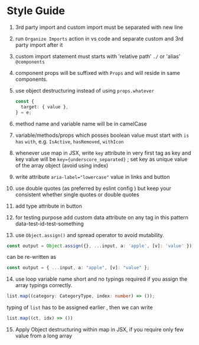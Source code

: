 # Style Guide

1. 3rd party import and custom import must be separated with new line

2. run `Organize Imports` action in vs code and separate custom and 3rd party import after it

3. custom import statement must starts with 'relative path' `./` or 'alias' `@components`

4. component props will be suffixed with `Props` and will reside in same components.

5. use object destructuring instead of using `props.whatever`

   ```ts
   const {
     target: { value },
   } = e;
   ```

6. method name and variable name will be in camelCase

7. variable/methods/props which posses boolean value must start with `is` `has` `with`, e.g. `IsActive`, `hasRemoved`, `withIcon`

8. whenever use map in JSX, write `key` attribute in very first tag as key and key value will be `key={underscore_separated}` ; set key as unique value of the array object (avoid using index)

9. write attribute `aria-label="lowercase"` value in links and button

10. use double quotes (as preferred by eslint config ) but keep your consistent whether single quotes or double quotes

11. add type attribute in button

12. for testing purpose add custom data attribute on any tag in this pattern data-test-id-test-something

13. use `Object.assign()` and spread operator to avoid mutability.

```ts
const output = Object.assign({}, ...input, a: 'apple', [v]: 'value' }); // assuming v is a dynamic variable
```

can be re-written as

```ts
const output = { ...input, a: "apple", [v]: "value" };
```

14. use loop variable name short and no typings required if you assign the array typings correctly.

```ts
list.map((category: CategoryType, index: number) => ());
```

typing of `list` has to be assigned earlier , then we can write

```ts
list.map((ct, idx) => ())
```

15. Apply Object destructuring within map in JSX, if you require only few value from a long array
